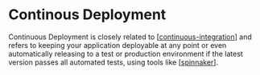 # Continous Deployment

Continuous Deployment is closely related to [[continuous-integration]] and refers to keeping your application deployable at any point or even automatically releasing to a test or production environment if the latest version passes all automated tests, using tools like [[spinnaker]].

[//begin]: # "Autogenerated link references for markdown compatibility"
[continuous-integration]: continuous-integration "Continuous Integration (CI)"
[spinnaker]: ../cloud-computing/spinnaker "Spinnaker"
[//end]: # "Autogenerated link references"
